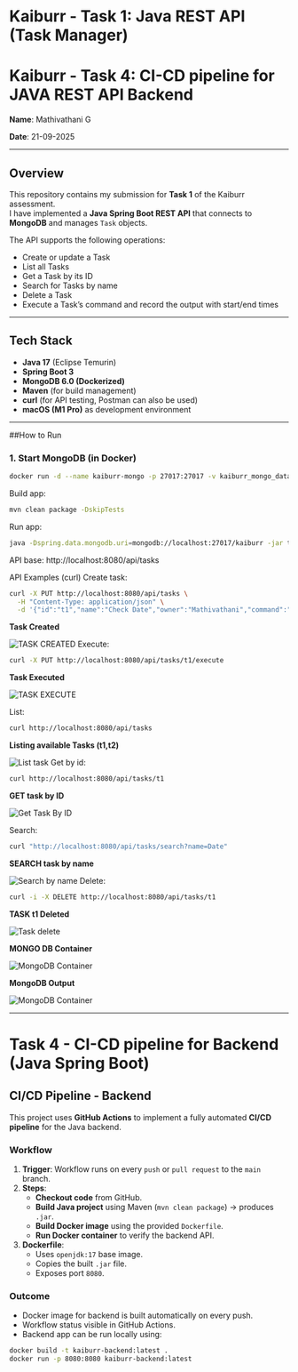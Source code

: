 # Kaiburr - Task 1: Java REST API (Task Manager)
# Kaiburr - Task 4: CI-CD pipeline for JAVA REST API Backend

**Name**: Mathivathani G

**Date**: 21-09-2025  

---

## Overview
This repository contains my submission for **Task 1** of the Kaiburr assessment.  
I have implemented a **Java Spring Boot REST API** that connects to **MongoDB** and manages `Task` objects.  

The API supports the following operations:
- Create or update a Task  
- List all Tasks  
- Get a Task by its ID  
- Search for Tasks by name  
- Delete a Task  
- Execute a Task’s command and record the output with start/end times  

---

##  Tech Stack
- **Java 17** (Eclipse Temurin)  
- **Spring Boot 3**  
- **MongoDB 6.0 (Dockerized)**  
- **Maven** (for build management)  
- **curl** (for API testing, Postman can also be used)  
- **macOS (M1 Pro)** as development environment  

---

##How to Run

### 1. Start MongoDB (in Docker)
```bash
docker run -d --name kaiburr-mongo -p 27017:27017 -v kaiburr_mongo_data:/data/db mongo:6.0
```
Build app:
```bash
mvn clean package -DskipTests
```

Run app:
```bash
java -Dspring.data.mongodb.uri=mongodb://localhost:27017/kaiburr -jar target/taskmanager-0.0.1-SNAPSHOT.jar
```
API base: http://localhost:8080/api/tasks

API Examples (curl)
Create task:
```bash
curl -X PUT http://localhost:8080/api/tasks \
  -H "Content-Type: application/json" \
  -d '{"id":"t1","name":"Check Date","owner":"Mathivathani","command":"date"}'
```
**Task Created**


![TASK CREATED](https://github.com/Mathivathani-G/kaiburr-task1-java/blob/main/screenshots/screenshots/JSON-Task%20Created.png)
Execute:
```bash
curl -X PUT http://localhost:8080/api/tasks/t1/execute
```
**Task Executed**


![TASK EXECUTE](https://github.com/Mathivathani-G/kaiburr-task1-java/blob/main/screenshots/screenshots/Execute%20Task.jpeg)

List:
```bash
curl http://localhost:8080/api/tasks
```
**Listing available Tasks (t1,t2)**


![List task](https://github.com/Mathivathani-G/kaiburr-task1-java/blob/main/screenshots/screenshots/LIST%20all%20Task.jpeg)
Get by id:
```bash
curl http://localhost:8080/api/tasks/t1
```
**GET task by ID**


![Get Task By ID](https://github.com/Mathivathani-G/kaiburr-task1-java/blob/main/screenshots/screenshots/GET%20task%20by%20ID.jpeg)

Search:
```bash
curl "http://localhost:8080/api/tasks/search?name=Date"
```
**SEARCH task by name**


![Search by name](https://github.com/Mathivathani-G/kaiburr-task1-java/blob/main/screenshots/screenshots/Search%20by%20name.jpeg)
Delete:
```bash
curl -i -X DELETE http://localhost:8080/api/tasks/t1
```
**TASK t1 Deleted**


![Task delete](https://github.com/Mathivathani-G/kaiburr-task1-java/blob/main/screenshots/screenshots/DELETE%20task.jpeg)


**MONGO DB Container**


![MongoDB Container](https://github.com/Mathivathani-G/kaiburr-task1-java/blob/main/screenshots/screenshots/Mongo%20Container%20Running.png)

**MongoDB Output**


![MongoDB Container](https://github.com/Mathivathani-G/kaiburr-task1-java/blob/main/screenshots/screenshots/check%20in%20Mongo.png)







---

# **Task 4 - CI-CD pipeline for Backend (Java Spring Boot)**
## CI/CD Pipeline - Backend

This project uses **GitHub Actions** to implement a fully automated **CI/CD pipeline** for the Java backend.

### Workflow

1. **Trigger**: Workflow runs on every `push` or `pull request` to the `main` branch.
2. **Steps**:
   - **Checkout code** from GitHub.
   - **Build Java project** using Maven (`mvn clean package`) → produces `.jar`.
   - **Build Docker image** using the provided `Dockerfile`.
   - **Run Docker container** to verify the backend API.
3. **Dockerfile**:
   - Uses `openjdk:17` base image.
   - Copies the built `.jar` file.
   - Exposes port `8080`.

### Outcome

- Docker image for backend is built automatically on every push.
- Workflow status visible in GitHub Actions.
- Backend app can be run locally using:

```bash
docker build -t kaiburr-backend:latest .
docker run -p 8080:8080 kaiburr-backend:latest
